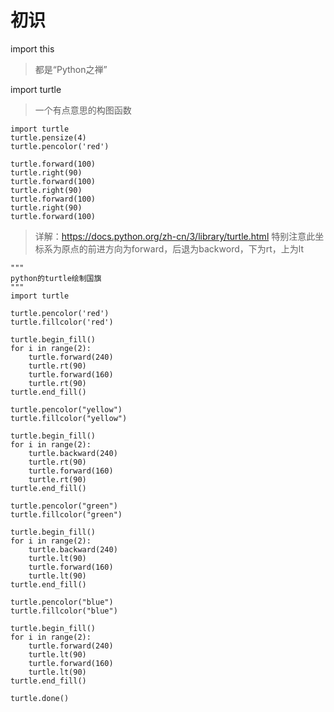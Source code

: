 # 初识

import this
> 都是“Python之禅”

import turtle
> 一个有点意思的构图函数
```
import turtle
turtle.pensize(4)
turtle.pencolor('red')

turtle.forward(100)
turtle.right(90)
turtle.forward(100)
turtle.right(90)
turtle.forward(100)
turtle.right(90)
turtle.forward(100)
```
> 详解：https://docs.python.org/zh-cn/3/library/turtle.html
> 特别注意此坐标系为原点的前进方向为forward，后退为backword，下为rt，上为lt
```
"""
python的turtle绘制国旗
"""
import turtle

turtle.pencolor('red')
turtle.fillcolor('red')

turtle.begin_fill()
for i in range(2):
    turtle.forward(240)
    turtle.rt(90)
    turtle.forward(160)
    turtle.rt(90)
turtle.end_fill()

turtle.pencolor("yellow")
turtle.fillcolor("yellow")

turtle.begin_fill()
for i in range(2):
    turtle.backward(240)
    turtle.rt(90)
    turtle.forward(160)
    turtle.rt(90)
turtle.end_fill()

turtle.pencolor("green")
turtle.fillcolor("green")

turtle.begin_fill()
for i in range(2):
    turtle.backward(240)
    turtle.lt(90)
    turtle.forward(160)
    turtle.lt(90)
turtle.end_fill()

turtle.pencolor("blue")
turtle.fillcolor("blue")

turtle.begin_fill()
for i in range(2):
    turtle.forward(240)
    turtle.lt(90)
    turtle.forward(160)
    turtle.lt(90)
turtle.end_fill()

turtle.done()

```
